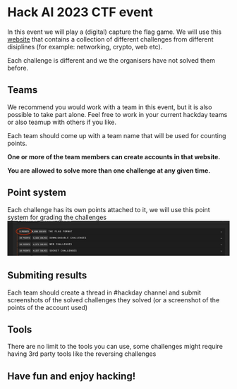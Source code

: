 # Hack AI 2023 CTF event

In this event we will play a (digital) capture the flag game.
We will use this [website](https://247ctf.com/dashboard) that contains a collection of different challenges from different disiplines (for example: networking, crypto, web etc).

Each challenge is different and we the organisers have not solved them before.

## Teams

We recommend you would work with a team in this event, but it is also possible to take part alone. Feel free to work in your current hackday teams or also teamup with others if you like.

Each team should come up with a team name that will be used for counting points.

**One or more of the team members can create accounts in that website.**

**You are allowed to solve more than one challenge at any given time.**

## Point system

Each challenge has its own points attached to it, we will use this point system for grading the challenges
![points](./img/points.jpg)

## Submiting results

Each team should create a thread in #hackday channel and submit screenshots of the solved challenges they solved (or a screenshot of the points of the account used)

## Tools

There are no limit to the tools you can use,
some challenges might require having 3rd party tools like the reversing challenges

## Have fun and enjoy hacking!
